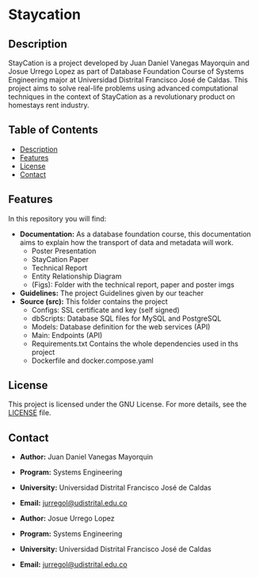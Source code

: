 # Staycation

## Description

StayCation is a project developed by Juan Daniel Vanegas Mayorquin and Josue Urrego Lopez as part of Database Foundation Course of Systems Engineering  major at Universidad Distrital Francisco José de Caldas. This project aims to solve real-life problems using advanced computational techniques in the context of StayCation as a revolutionary product on homestays rent industry.

## Table of Contents

- [Description](#description)
- [Features](#features)
- [License](#license)
- [Contact](#contact)

## Features

In this repository you will find:
- **Documentation:** As a database foundation course, this documentation aims to explain how the transport of data and metadata will work.
  - Poster Presentation
  - StayCation Paper
  - Technical Report
  - Entity Relationship Diagram
  - (Figs): Folder with the technical report, paper and poster imgs
- **Guidelines:** The project Guidelines given by our teacher
- **Source (src):** This folder contains the project
  - Configs: SSL certificate and key (self signed)
  - dbScripts: Database SQL files for MySQL and PostgreSQL
  - Models: Database definition for the web services (API)
  - Main: Endpoints (API)
  - Requirements.txt Contains the whole dependencies used in ths project
  - Dockerfile and docker.compose.yaml

## License

This project is licensed under the GNU License. For more details, see the [LICENSE](LICENSE) file.

## Contact

- **Author:** Juan Daniel Vanegas Mayorquin
- **Program:** Systems Engineering
- **University:** Universidad Distrital Francisco José de Caldas
- **Email:** [jurregol@udistrital.edu.co](mailto:jdvanegasm@udistrital.edu.co)

- **Author:** Josue Urrego Lopez
- **Program:** Systems Engineering
- **University:** Universidad Distrital Francisco José de Caldas
- **Email:** [jurregol@udistrital.edu.co](mailto:jurregol@udistrital.edu.co)
